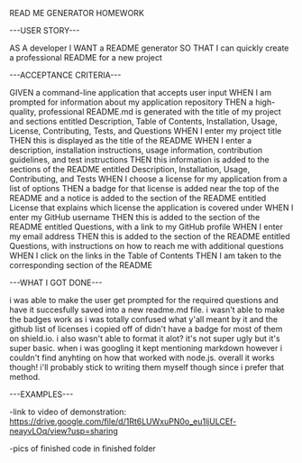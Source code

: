 READ ME GENERATOR HOMEWORK


---USER STORY---

AS A developer
I WANT a README generator
SO THAT I can quickly create a professional README for a new project


---ACCEPTANCE CRITERIA---

GIVEN a command-line application that accepts user input
WHEN I am prompted for information about my application repository
THEN a high-quality, professional README.md is generated with the title of my project and sections entitled Description, Table of Contents, Installation, Usage, License, Contributing, Tests, and Questions
WHEN I enter my project title
THEN this is displayed as the title of the README
WHEN I enter a description, installation instructions, usage information, contribution guidelines, and test instructions
THEN this information is added to the sections of the README entitled Description, Installation, Usage, Contributing, and Tests
WHEN I choose a license for my application from a list of options
THEN a badge for that license is added near the top of the README and a notice is added to the section of the README entitled License that explains which license the application is covered under
WHEN I enter my GitHub username
THEN this is added to the section of the README entitled Questions, with a link to my GitHub profile
WHEN I enter my email address
THEN this is added to the section of the README entitled Questions, with instructions on how to reach me with additional questions
WHEN I click on the links in the Table of Contents
THEN I am taken to the corresponding section of the README


---WHAT I GOT DONE---

i was able to make the user get prompted for the required questions and have it succesfully saved into a new readme.md file.
i wasn't able to make the badges work as i was totally confused what y'all meant by it and the github list of licenses i copied off of didn't have a badge for most of them on shield.io.
i also wasn't able to format it alot? it's not super ugly but it's super basic. when i was googling it kept mentioning markdown however i couldn't find anyhting on how that worked with node.js.
overall it works though! i'll probably stick to writing them myself though since i prefer that method.


---EXAMPLES---

-link to video of demonstration: https://drive.google.com/file/d/1Rt6LUWxuPN0o_eu1ljULCEf-neayvLOq/view?usp=sharing

-pics of finished code in finished folder
